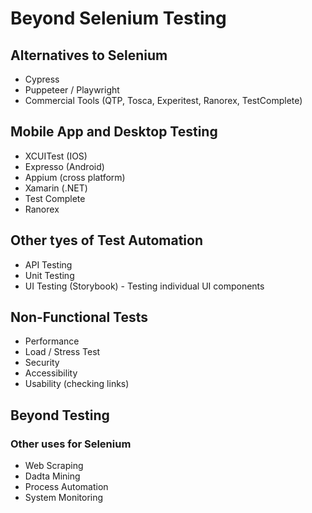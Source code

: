 Beyond Selenium Testing
=======================

Alternatives to Selenium
------------------------

- Cypress
- Puppeteer / Playwright
- Commercial Tools (QTP, Tosca, Experitest, Ranorex, TestComplete)


Mobile App and Desktop Testing
------------------------------

- XCUITest (IOS)
- Expresso (Android)
- Appium (cross platform)
- Xamarin (.NET)
- Test Complete
- Ranorex


Other tyes of Test Automation
-----------------------------

- API Testing
- Unit Testing
- UI Testing (Storybook) - Testing individual UI components


Non-Functional Tests
--------------------

- Performance
- Load / Stress Test
- Security
- Accessibility
- Usability (checking links)


Beyond Testing
--------------

### Other uses for Selenium

- Web Scraping
- Dadta Mining
- Process Automation
- System Monitoring
